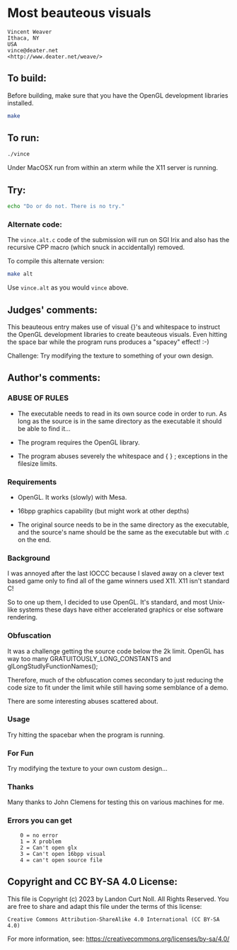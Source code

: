 # Most beauteous visuals

    Vincent Weaver
    Ithaca, NY
    USA
    vince@deater.net
    <http://www.deater.net/weave/>

## To build:

Before building, make sure that you have the OpenGL development libraries
installed.

```sh
make
```

## To run:

```sh
./vince
```

Under MacOSX run from within an xterm while the X11 server is running.

## Try:

```sh
echo "Do or do not. There is no try."
```

### Alternate code:

The `vince.alt.c` code of the submission will run on SGI Irix and
also has the recursive CPP macro (which snuck in accidentally) removed.

To compile this alternate version:

```sh
make alt
```

Use `vince.alt` as you would `vince` above.

## Judges' comments:

This beauteous entry makes use of visual {}'s and whitespace to instruct
the OpenGL development libraries to create beauteous visuals.  Even
hitting the space bar while the program runs produces a "spacey" effect! :-)

Challenge: Try modifying the texture to something of your own design.

## Author's comments:

### ABUSE OF RULES

  * The executable needs to read in its own source code in order to run. As
long as the source is in the same directory as the executable it should be
able to find it...

  * The program requires the OpenGL library.

  * The program abuses severely the whitespace and { } ; exceptions in the
filesize limits.

### Requirements

  * OpenGL. It works (slowly) with Mesa.

  * 16bpp graphics capability (but might work at other depths)

  * The original source needs to be in the same directory as the executable,
and the source's name should be the same as the executable but with .c on the
end.

### Background

I was annoyed after the last IOCCC because I slaved away on a clever text
based game only to find all of the game winners used X11. X11 isn't standard
C!

So to one up them, I decided to use OpenGL. It's standard, and most Unix-like
systems these days have either accelerated graphics or else software
rendering.

### Obfuscation

It was a challenge getting the source code below the 2k limit. OpenGL has way
too many GRATUITOUSLY_LONG_CONSTANTS and glLongStudlyFunctionNames();

Therefore, much of the obfuscation comes secondary to just reducing the code
size to fit under the limit while still having some semblance of a demo.

There are some interesting abuses scattered about.

### Usage

Try hitting the spacebar when the program is running.

### For Fun

Try modifying the texture to your own custom design...

### Thanks

Many thanks to John Clemens for testing this on various machines for me.

### Errors you can get

        0 = no error
        1 = X problem
        2 = Can't open glx
        3 = Can't open 16bpp visual
        4 = can't open source file

## Copyright and CC BY-SA 4.0 License:

This file is Copyright (c) 2023 by Landon Curt Noll.  All Rights Reserved.
You are free to share and adapt this file under the terms of this license:

    Creative Commons Attribution-ShareAlike 4.0 International (CC BY-SA 4.0)

For more information, see: https://creativecommons.org/licenses/by-sa/4.0/
